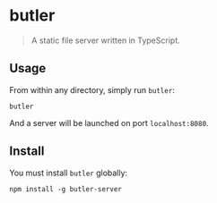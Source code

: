 # butler

> A static file server written in TypeScript.

## Usage

From within any directory, simply run `butler`:

    butler

And a server will be launched on port `localhost:8080`.

## Install

You must install `butler` globally:

    npm install -g butler-server

